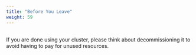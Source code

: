 ```yaml
---
title: "Before You Leave"
weight: 59
---
```

## 

If you are done using your cluster, please think about decommissioning it to avoid having to pay for unused resources.

